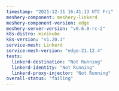 ```yaml
---
timestamp: "2021-12-31 16:41:13 UTC Fri"
meshery-component: meshery-linkerd
meshery-component-version: edge
meshery-server-version: "v0.6.0-rc-2"
k8s-distro: minikube
k8s-version: "v1.20.1"
service-mesh: Linkerd
service-mesh-version: "edge-21.12.4"
tests:
  linkerd-destination: "Not Running"
  linkerd-identity: "Not Running"
  linkerd-proxy-injector: "Not Running"
overall-status: "failing"
---
```

